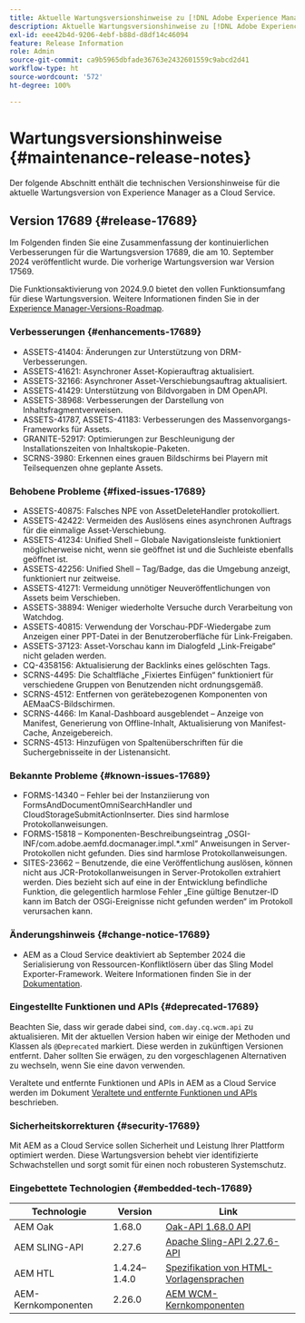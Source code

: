 ```yaml
---
title: Aktuelle Wartungsversionshinweise zu [!DNL Adobe Experience Manager] as a Cloud Service.
description: Aktuelle Wartungsversionshinweise zu [!DNL Adobe Experience Manager] as a Cloud Service.
exl-id: eee42b4d-9206-4ebf-b88d-d8df14c46094
feature: Release Information
role: Admin
source-git-commit: ca9b5965dbfade36763e2432601559c9abcd2d41
workflow-type: ht
source-wordcount: '572'
ht-degree: 100%

---
```



# Wartungsversionshinweise {#maintenance-release-notes}

Der folgende Abschnitt enthält die technischen Versionshinweise für die aktuelle Wartungsversion von Experience Manager as a Cloud Service.

## Version 17689 {#release-17689}

Im Folgenden finden Sie eine Zusammenfassung der kontinuierlichen Verbesserungen für die Wartungsversion 17689, die am 10. September 2024 veröffentlicht wurde. Die vorherige Wartungsversion war Version 17569.

Die Funktionsaktivierung von 2024.9.0 bietet den vollen Funktionsumfang für diese Wartungsversion. Weitere Informationen finden Sie in der [Experience Manager-Versions-Roadmap](https://experienceleague.adobe.com/de/docs/experience-manager-release-information/aem-release-updates/update-releases-roadmap).

### Verbesserungen {#enhancements-17689}

* ASSETS-41404: Änderungen zur Unterstützung von DRM-Verbesserungen.
* ASSETS-41621: Asynchroner Asset-Kopierauftrag aktualisiert.
* ASSETS-32166: Asynchroner Asset-Verschiebungsauftrag aktualisiert.
* ASSETS-41429: Unterstützung von Bildvorgaben in DM OpenAPI.
* ASSETS-38968: Verbesserungen der Darstellung von Inhaltsfragmentverweisen.
* ASSETS-41787, ASSETS-41183: Verbesserungen des Massenvorgangs-Frameworks für Assets.
* GRANITE-52917: Optimierungen zur Beschleunigung der Installationszeiten von Inhaltskopie-Paketen.
* SCRNS-3980: Erkennen eines grauen Bildschirms bei Playern mit Teilsequenzen ohne geplante Assets.

### Behobene Probleme {#fixed-issues-17689}

* ASSETS-40875: Falsches NPE von AssetDeleteHandler protokolliert.
* ASSETS-42422: Vermeiden des Auslösens eines asynchronen Auftrags für die einmalige Asset-Verschiebung.
* ASSETS-41234: Unified Shell – Globale Navigationsleiste funktioniert möglicherweise nicht, wenn sie geöffnet ist und die Suchleiste ebenfalls geöffnet ist.
* ASSETS-42256: Unified Shell – Tag/Badge, das die Umgebung anzeigt, funktioniert nur zeitweise.
* ASSETS-41271: Vermeidung unnötiger Neuveröffentlichungen von Assets beim Verschieben.
* ASSETS-38894: Weniger wiederholte Versuche durch Verarbeitung von Watchdog.
* ASSETS-40815: Verwendung der Vorschau-PDF-Wiedergabe zum Anzeigen einer PPT-Datei in der Benutzeroberfläche für Link-Freigaben.
* ASSETS-37123: Asset-Vorschau kann im Dialogfeld „Link-Freigabe“ nicht geladen werden.
* CQ-4358156: Aktualisierung der Backlinks eines gelöschten Tags.
* SCRNS-4495: Die Schaltfläche „Fixiertes Einfügen“ funktioniert für verschiedene Gruppen von Benutzenden nicht ordnungsgemäß.
* SCRNS-4512: Entfernen von gerätebezogenen Komponenten von AEMaaCS-Bildschirmen.
* SCRNS-4466: Im Kanal-Dashboard ausgeblendet – Anzeige von Manifest, Generierung von Offline-Inhalt, Aktualisierung von Manifest-Cache, Anzeigebereich.
* SCRNS-4513: Hinzufügen von Spaltenüberschriften für die Suchergebnisseite in der Listenansicht.

### Bekannte Probleme {#known-issues-17689}

* FORMS-14340 – Fehler bei der Instanziierung von FormsAndDocumentOmniSearchHandler und CloudStorageSubmitActionInserter. Dies sind harmlose Protokollanweisungen.
* FORMS-15818 – Komponenten-Beschreibungseintrag „OSGI-INF/com.adobe.aemfd.docmanager.impl.*.xml“ Anweisungen in Server-Protokollen nicht gefunden. Dies sind harmlose Protokollanweisungen.
* SITES-23662 – Benutzende, die eine Veröffentlichung auslösen, können nicht aus JCR-Protokollanweisungen in Server-Protokollen extrahiert werden. Dies bezieht sich auf eine in der Entwicklung befindliche Funktion, die gelegentlich harmlose Fehler „Eine gültige Benutzer-ID kann im Batch der OSGi-Ereignisse nicht gefunden werden“ im Protokoll verursachen kann.

### Änderungshinweis {#change-notice-17689}

* AEM as a Cloud Service deaktiviert ab September 2024 die Serialisierung von Ressourcen-Konfliktlösern über das Sling Model Exporter-Framework. Weitere Informationen finden Sie in der [Dokumentation](/help/implementing/developing/hybrid/disallow-the-serialization-of-resourceresolvers-via-sling-model-exporter.md).

### Eingestellte Funktionen und APIs {#deprecated-17689}

Beachten Sie, dass wir gerade dabei sind, `com.day.cq.wcm.api` zu aktualisieren. Mit der aktuellen Version haben wir einige der Methoden und Klassen als `@Deprecated` markiert. Diese werden in zukünftigen Versionen entfernt. Daher sollten Sie erwägen, zu den vorgeschlagenen Alternativen zu wechseln, wenn Sie eine davon verwenden.

Veraltete und entfernte Funktionen und APIs in AEM as a Cloud Service werden im Dokument [Veraltete und entfernte Funktionen und APIs](/help/release-notes/deprecated-removed-features.md) beschrieben.

### Sicherheitskorrekturen {#security-17689}

Mit AEM as a Cloud Service sollen Sicherheit und Leistung Ihrer Plattform optimiert werden. Diese Wartungsversion behebt vier identifizierte Schwachstellen und sorgt somit für einen noch robusteren Systemschutz.

### Eingebettete Technologien {#embedded-tech-17689}

| Technologie | Version | Link |
|---|---|---|
| AEM Oak | 1.68.0 | [Oak-API 1.68.0 API](https://www.javadoc.io/doc/org.apache.jackrabbit/oak-api/1.68.0/index.html) |
| AEM SLING-API | 2.27.6 | [Apache Sling-API 2.27.6-API](https://www.javadoc.io/doc/org.apache.sling/org.apache.sling.api/latest/index.html) |
| AEM HTL | 1.4.24–1.4.0 | [Spezifikation von HTML-Vorlagensprachen](https://github.com/adobe/htl-spec) |
| AEM-Kernkomponenten | 2.26.0 | [AEM WCM-Kernkomponenten](https://github.com/adobe/aem-core-wcm-components) |
